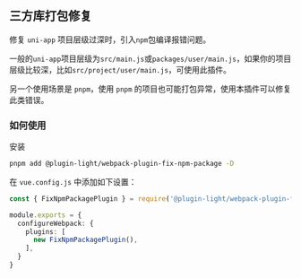 ## 三方库打包修复

修复 `uni-app` 项目层级过深时，引入`npm`包编译报错问题。

一般的`uni-app`项目层级为`src/main.js`或`packages/user/main.js`，如果你的项目层级比较深，比如`src/project/user/main.js`，可使用此插件。

另一个使用场景是 `pnpm`，使用 `pnpm` 的项目也可能打包异常，使用本插件可以修复此类错误。

### 如何使用

安装

```bash
pnpm add @plugin-light/webpack-plugin-fix-npm-package -D
```

在 `vue.config.js` 中添加如下设置：

```ts
const { FixNpmPackagePlugin } = require('@plugin-light/webpack-plugin-fix-npm-package');

module.exports = {
  configureWebpack: {
    plugins: [
      new FixNpmPackagePlugin(),
    ],
  }
}
```
